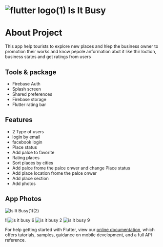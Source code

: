 # ![flutter logo(1)](https://user-images.githubusercontent.com/100343047/192093208-59b423e0-0afb-4895-a7d5-97b2a4638f92.png) Is It Busy

# About Project

This  app help tourists to explore new places and hlep the business owner to promotion their works and know pepole anformation abot it like thir loction, business states and get ratings from users

## Tools & package
- Firebase Auth
- Splash screen
- Shared preferences
- Firebase storage
- Flutter rating bar

## Features
- 2 Type of users
- login by email
- facebook login
- Place status
- Add palce to favorite
- Rating places
- Sort places by cities
- Add palce frome the palce onwer and change Place status
- Add place location frome the palce onwer
- Add place section
- Add photos 


## App Photos

![Is It Busy(1)(2)](https://user-images.githubusercontent.com/100343047/198030786-53c8fa0b-9c72-4d5a-923f-fec1c4411d69.png)



!!![is it busy 6](https://user-images.githubusercontent.com/100343047/192093408-09eb9d77-2df7-4139-9f38-ec04864e72a2.jpg)
![is it busy 2](https://user-images.githubusercontent.com/100343047/192093413-bcdc5279-da03-4e96-ad57-d2dd01af1f69.jpg)
![is it busy 9](https://user-images.githubusercontent.com/100343047/192093414-ae4fc2e7-4b79-4e9f-a404-43b87ae6fc1d.jpg)

For help getting started with Flutter, view our
[online documentation](https://flutter.dev/docs), which offers tutorials,
samples, guidance on mobile development, and a full API reference.
